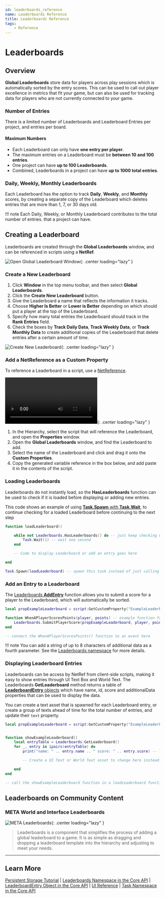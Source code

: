 ```yaml
---
id: leaderboards_reference
name: Leaderboards Reference
title: Leaderboards Reference
tags:
    - Reference
---
```


# Leaderboards

## Overview

**Global Leaderboards** store data for players across play sessions which is automatically sorted by the entry scores. This can be used to call out player excellence in metrics that fit your game, but can also be used for tracking data for players who are not currently connected to your game.

### Number of Entries

There is a limited number of Leaderboards and Leaderboard Entries per project, and entries per board.

#### Maximum Numbers

- Each Leaderboard can only have **one entry per player**.
- The maximum entries on a Leaderboard must be **between 10 and 100 entries**.
- One project can have **up to 100 Leaderboards**.
- Combined, Leaderboards in a project can have **up to 1000 total entries**.

### Daily, Weekly, Monthly Leaderboards

Each Leaderboard has the option to track **Daily**, **Weekly**, and **Monthly** scores, by creating a separate copy of the Leaderboard which deletes entries that are more than 1, 7, or 30 days old.

!!! note
    Each Daily, Weekly, or Monthly Leaderboard contributes to the total number of entries. that a project can have.

## Creating a Leaderboard

Leaderboards are created through the **Global Leaderboards** window, and can be referenced in scripts using a **NetRef**.

![Open Global Leaderboard Window](../img/Leaderboards/Leaderboards_OpenWindow.png){: .center loading="lazy" }

### Create a New Leaderboard

1. Click **Window** in the top menu toolbar, and then select **Global Leaderboards**.
2. Click the **Create New Leaderboard** button.
3. Give the Leaderboard a name that reflects the information it tracks.
4. Choose **Higher Is Better** or **Lower is Better** depending on which should put a player at the top of the Leaderboard.
5. Specify how many total entries the Leaderboard should track in the **Rank Entries** field.
6. Check the boxes by **Track Daily Data**, **Track Weekly Data**, or **Track Monthly Data** to create additional copies of the Leaderboard that delete entries after a certain amount of time.

![Create New Leaderboard](../img/Leaderboards/Leaderboards_CreateNew.png){: .center loading="lazy" }

### Add a NetReference as a Custom Property

To reference a Leaderboard in a script, use a [NetReference](https://docs.coregames.com/api/netreference/).

![Open Global Leaderboard Window](../img/Leaderboards/Leaderboards_AddNetRef.mp4){: .center loading="lazy" }

1. In the Hierarchy, select the script that will reference the Leaderboard, and open the **Properties** window.
2. Open the **Global Leaderboards** window, and find the Leaderboard to add.
3. Select the name of the Leaderboard and click and drag it onto the **Custom Properties**.
4. Copy the generated variable reference in the box below, and add paste it in the contents of the script.

### Loading Leaderboards

Leaderboards do not instantly load, so the **HasLeaderboards** function can be used to check if it is loaded before displaying or adding new entries.

This code shows an example of using [**Task.Spawn** with **Task.Wait**](https://docs.coregames.com/api/task/), to continue checking for a loaded Leaderboard before continuing to the next step

```lua
function loadLeaderboard()

    while not Leaderboards.HasLeaderboards() do -- just keep checking until this until the Leaderboards are loaded
        Task.Wait(1) -- wait one second
    end

    -- Code to display Leaderboard or add an entry goes here

end

Task.Spawn(loadLeaderboard) -- spawn this task instead of just calling the function so that the Task.Wait doesn't make anything else wait.
```

### Add an Entry to a Leaderboard

The [Leaderboards **AddEntry**](https://docs.coregames.com/api/leaderboards/) function allows you to submit a score for a player to the Leaderboard, which will automatically be sorted.

```lua
local propExampleLeaderboard = script:GetCustomProperty("ExampleLeaderboard") -- NetRef for the Leaderboard

function WhenAPlayerScoresPoints(player, points) -- example function for any event that would create a score for the Leaderboard
    Leaderboards.SubmitPlayerScore(propExampleLeaderboard, player, points)
end

-- connect the WhenAPlayerScoresPoints() function to an event here
```

!!! note
    You can add a string of up to 8 characters of additional data as a fourth parameter. See the [Leaderboards namespace](https://docs.coregames.com/api/leaderboards/) for more details.

### Displaying Leaderboard Entries

Leaderboards can be access by NetRef from client-side scripts, making it easy to show entries through UI Text Box and World Text. The Leaderboards **GetLeaderboard** method returns a table of [**LeaderboardEntry** objects](https://docs.coregames.com/api/leaderboardentry/#api-leaderboardentry) which have name, id, score and additionalData properties that can be used to display the data.

You can create a text asset that is spawned for each Leaderboard entry, or create a group of texts ahead of time for the total number of entries, and update their ``text`` property.

```lua
local propExampleLeaderboard = script:GetCustomProperty("ExampleLeaderboard") -- NetRef for the Leaderboard


function showExampleLeaderboard()
    local entryTable = Leaderboards.GetLeaderboard()
    for _, entry in ipairs(entryTable) do
        print("name: " .. entry.name .. " score: " .. entry.score) -- This will only print to Event Log

        -- Create a UI Text or World Text asset to change here instead. 

    end
end

-- call the showExampleLeaderboard function in a loadLeaderboard function like in the Loading Leaderboards example.
```

## Leaderboards on Community Content

### META World and Interface Leaderboards

![META Leaderboards](../img/Leaderboards/Leaderboards_MetaLeaderboards.png){: .center loading="lazy" }

> Leaderboards is a component that simplifies the process of adding a global leaderboard to a game. It is as simple as dragging and dropping a leaderboard template into the hierarchy and adjusting to meet your needs.

---

## Learn More

[Persistent Storage Tutorial](persistent_storage_tutorial.md) | [Leaderboards Namespace in the Core API](https://docs.coregames.com/api/leaderboards/) | [LeaderboardEntry Object in the Core API](https://docs.coregames.com/api/leaderboardentry/) | [UI Reference](ui_reference.md) | [Task Namespace in the Core API](https://docs.coregames.com/api/task/)
